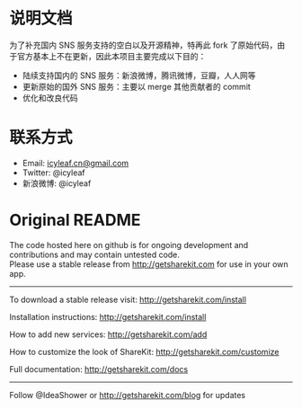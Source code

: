 # 说明文档

为了补充国内 SNS 服务支持的空白以及开源精神，特再此 fork 了原始代码，由于官方基本上不在更新，因此本项目主要完成以下目的：

* 陆续支持国内的 SNS 服务：新浪微博，腾讯微博，豆瓣，人人网等
* 更新原始的国外 SNS 服务：主要以 merge 其他贡献者的 commit
* 优化和改良代码

# 联系方式

* Email: icyleaf.cn@gmail.com
* Twitter: @icyleaf
* 新浪微博: @icyleaf


# Original README

The code hosted here on github is for ongoing development and contributions and may contain untested code.  
Please use a stable release from http://getsharekit.com for use in your own app.

***

To download a stable release visit:
http://getsharekit.com/install

Installation instructions:
http://getsharekit.com/install

How to add new services:
http://getsharekit.com/add

How to customize the look of ShareKit:
http://getsharekit.com/customize

Full documentation:
http://getsharekit.com/docs

***

Follow @IdeaShower or http://getsharekit.com/blog for updates
